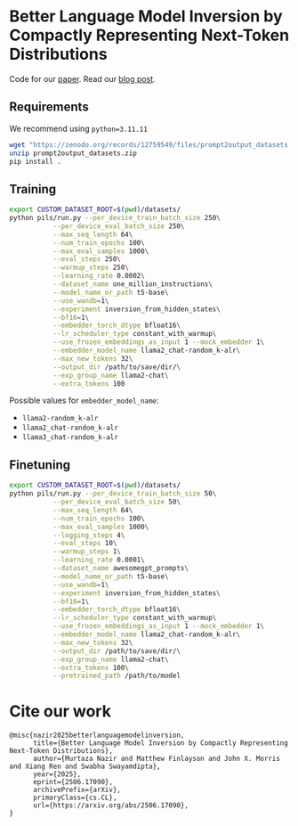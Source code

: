 # Better Language Model Inversion by Compactly Representing Next-Token Distributions

Code for our [paper](https://arxiv.org/abs/2506.17090). Read our [blog post](https://mattf1n.github.io/pils).

## Requirements
We recommend using `python=3.11.11`

```bash
wget "https://zenodo.org/records/12759549/files/prompt2output_datasets.zip?download=1" -O prompt2output_datasets.zip
unzip prompt2output_datasets.zip
pip install .
```

## Training
```bash
export CUSTOM_DATASET_ROOT=$(pwd)/datasets/
python pils/run.py --per_device_train_batch_size 250\
           --per_device_eval_batch_size 250\
           --max_seq_length 64\
           --num_train_epochs 100\
           --max_eval_samples 1000\
           --eval_steps 250\
           --warmup_steps 250\
           --learning_rate 0.0002\
           --dataset_name one_million_instructions\
           --model_name_or_path t5-base\
           --use_wandb=1\
           --experiment inversion_from_hidden_states\
           --bf16=1\
           --embedder_torch_dtype bfloat16\
           --lr_scheduler_type constant_with_warmup\
           --use_frozen_embeddings_as_input 1 --mock_embedder 1\
           --embedder_model_name llama2_chat-random_k-alr\
           --max_new_tokens 32\
           --output_dir /path/to/save/dir/\
           --exp_group_name llama2-chat\
           --extra_tokens 100
```

Possible values for `embedder_model_name`:

- `llama2-random_k-alr`
- `llama2_chat-random_k-alr`
- `llama3_chat-random_k-alr`
 


## Finetuning
```bash
export CUSTOM_DATASET_ROOT=$(pwd)/datasets/
python pils/run.py --per_device_train_batch_size 50\
           --per_device_eval_batch_size 50\
           --max_seq_length 64\
           --num_train_epochs 100\
           --max_eval_samples 1000\
           --logging_steps 4\
           --eval_steps 10\
           --warmup_steps 1\
           --learning_rate 0.0001\
           --dataset_name awesomegpt_prompts\
           --model_name_or_path t5-base\
           --use_wandb=1\
           --experiment inversion_from_hidden_states\
           --bf16=1\
           --embedder_torch_dtype bfloat16\
           --lr_scheduler_type constant_with_warmup\
           --use_frozen_embeddings_as_input 1 --mock_embedder 1\
           --embedder_model_name llama2_chat-random_k-alr\
           --max_new_tokens 32\
           --output_dir /path/to/save/dir/\
           --exp_group_name llama2-chat\
           --extra_tokens 100\
           --pretrained_path /path/to/model
```

# Cite our work

```
@misc{nazir2025betterlanguagemodelinversion,
      title={Better Language Model Inversion by Compactly Representing Next-Token Distributions}, 
      author={Murtaza Nazir and Matthew Finlayson and John X. Morris and Xiang Ren and Swabha Swayamdipta},
      year={2025},
      eprint={2506.17090},
      archivePrefix={arXiv},
      primaryClass={cs.CL},
      url={https://arxiv.org/abs/2506.17090}, 
}
```
